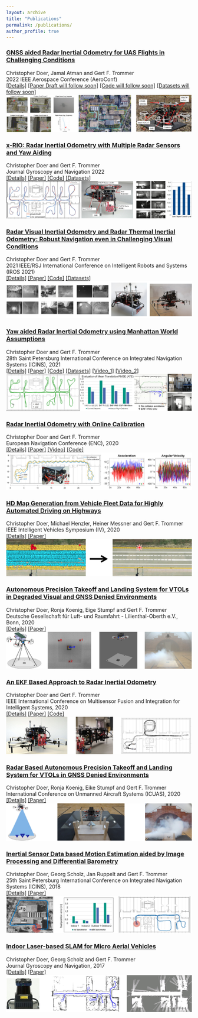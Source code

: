 ```yaml
---
layout: archive
title: "Publications"
permalink: /publications/
author_profile: true
---
```


### [GNSS aided Radar Inertial Odometry for UAS Flights in Challenging Conditions ](../_publications/2022_02_Aeroconf2022.md)  
Christopher Doer, Jamal Atman and Gert F. Trommer   
2022 IEEE Aerospace Conference (AeroConf)   
[[Details]](../_publications/2022_02_AeroConf2022.md) 
[[Paper Draft will follow soon]]()
[[Code will follow soon]](https://github.com/christopherdoer/rio)
[[Datasets will follow soon]](../_datasets/)   
![image](../images/publications/teaser_aeroconf2022.jpg) 

### [x-RIO: Radar Inertial Odometry with Multiple Radar Sensors and Yaw Aiding](../_publications/2022_02_JGN2022.md)  
Christopher Doer and Gert F. Trommer   
Journal Gyroscopy and Navigation 2022    
[[Details]](../_publications/2022_02_JGN2022.md) 
[[Paper]](https://link.springer.com/article/10.1134/S2075108721040039)
[[Code]](https://github.com/christopherdoer/rio/tree/main/x_rio)
[[Datasets]](../_datasets/multi_radar_inertial_datasets_JGN2022.md)  
![image](../images/publications/teaser_jgn2022.jpg) 

### [Radar Visual Inertial Odometry and Radar Thermal Inertial Odometry: Robust Navigation even in Challenging Visual Conditions](../_publications/2021_09_IROS2021.md)  
Christopher Doer and Gert F. Trommer   
2021 IEEE/RSJ International Conference on Intelligent Robots and Systems (IROS 2021)   
[[Details]](../_publications/2021_09_IROS2021.md) 
[[Paper]](https://ieeexplore.ieee.org/document/9636799)
[[Code]](https://github.com/christopherdoer/rrxio)
[[Datasets]](../_datasets/irs_rtvi_datasets_iros2021.md)   
![image](../images/publications/teaser_iros2021.jpg) 

### [Yaw aided Radar Inertial Odometry using Manhattan World Assumptions](../_publications/2021_05_ICINS2021.md)  
Christopher Doer and Gert F. Trommer   
28th Saint Petersburg International Conference on Integrated Navigation Systems (ICINS), 2021     
[[Details]](../_publications/2021_05_ICINS2021.md) 
[[Paper]](https://ieeexplore.ieee.org/document/9470842)
[[Code]](https://github.com/christopherdoer/rio)
[[Datasets]](../_datasets/icins_2021_radar_inertial_odometry.md)
[[Video_1]](https://www.youtube.com/watch?v=EIcBMo1sM_g) 
[[Video_2]](https://www.youtube.com/watch?v=KhWPqMC6gSE)   
![image](../images/publications/teaaser_icins2021_3.jpg) 


### [Radar Inertial Odometry with Online Calibration](../_publications/2020_10_ENC2020.md)  
Christopher Doer and Gert F. Trommer   
European Navigation Conference (ENC), 2020   
[[Details]](../_publications/2020_10_ENC2020.md) 
[[Paper]](https://ieeexplore.ieee.org/document/9317343) 
[[Video]](https://www.youtube.com/watch?v=8DofG1iXHAE)
[[Code]](https://github.com/christopherdoer/rio)   
![image](../images/publications/teaser_enc2020_2.jpg) 

### [HD Map Generation from Vehicle Fleet Data for Highly Automated Driving on Highways](../_publications/2020_11_IV2020.md)   
Christopher Doer, Michael Henzler, Heiner Messner and Gert F. Trommer   
IEEE Intelligent Vehicles Symposium (IV), 2020   
[[Details]](../_publications/2020_11_IV2020.md)
[[Paper]](https://ieeexplore.ieee.org/document/9304781)    
![image](../images/publications/teaser_iv2020.jpg) 

### [Autonomous Precision Takeoff and Landing System for VTOLs in Degraded Visual and GNSS Denied Environments](../_publications/2020_09_DLRK2020.md)   
Christopher Doer, Ronja Koenig, Eige Stumpf and Gert F. Trommer      
Deutsche Gesellschaft für Luft- und Raumfahrt - Lilienthal-Oberth e.V., Bonn, 2020   
[[Details]](../_publications/2020_09_DLRK2020.md)
[[Paper]](https://www.dglr.de/publikationen/2020/530121.pdf)     
![image](../images/publications/teaser_dlrk2020.jpg) 

### [An EKF Based Approach to Radar Inertial Odometry](../_publications/2020_09_MFI2020.md)   
Christopher Doer and Gert F. Trommer   
IEEE International Conference on Multisensor Fusion and Integration for Intelligent Systems, 2020   
[[Details]](../_publications/2020_09_MFI2020.md) 
[[Paper]](https://ieeexplore.ieee.org/document/9235254)
[[Code]](https://github.com/christopherdoer/rio)    
![image](../images/publications/teaser_mfi2020.jpg) 

### [Radar Based Autonomous Precision Takeoff and Landing System for VTOLs in GNSS Denied Environments](../_publications/2020_09_ICUAS2020.md)   
Christopher Doer, Ronja Koenig, Eike Stumpf and Gert F. Trommer   
International Conference on Unmanned Aircraft Systems (ICUAS), 2020   
[[Details]](../_publications/2020_09_ICUAS2020.md)
[[Paper]](https://ieeexplore.ieee.org/document/9213925)   
![image](../images/publications/teaser_icuas2020.jpg) 

### [Inertial Sensor Data based Motion Estimation aided by Image Processing and Differential Barometry](../_publications/2018_05_ICINS2018.md)
Christopher Doer, Georg Scholz, Jan Ruppelt and Gert F. Trommer   
25th Saint Petersburg International Conference on Integrated Navigation Systems (ICINS), 2018   
[[Details]](../_publications/2018_05_ICINS2018.md)
[[Paper]](https://ieeexplore.ieee.org/document/8405839)    
![image](../images/publications/teaser_icins2018.png) 

### [Indoor Laser-based SLAM for Micro Aerial Vehicles](../_publications/2017_08_JGN.md)   
Christopher Doer, Georg Scholz and Gert F. Trommer   
Journal Gyroscopy and Navigation, 2017   
[[Details]](../_publications/2017_08_JGN.md)
[[Paper]](https://link.springer.com/article/10.1134/S2075108717030038)    
![image](../images/publications/teaser_jgn2017.jpg)

